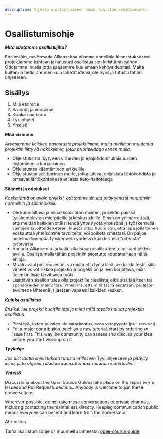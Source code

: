 ```yaml
---
description: Ohjeita osallistumiseen tämän sivuston kehittämiseen.
---
```


# Osallistumisohje

_**Mitä odotamme osallistujilta?**_

Ensinnäkin, me Armada-Allianssissa olemme onnellisia kiinnostuksestasi projektiamme kohtaan ja halustasi osallistua sen kehittämistyöhön! Odotamme innolla jotta pääsemme kuulemaan kehitysideoitasi. Malta kuitenkin hetki ja ennen kuin lähetät ideasi, ole hyvä ja tutustu tähän ohjeeseen.

## Sisällys

1. Mitä etsimme
2. Säännöt ja odotukset
3. Kuinka osallistua
4. Tyyliohjeet
5. Yhteisö

**Mitä etsimme**

_Arvostamme kaikkea panostusta projektiimme, mutta meillä on muutamia projektiin liittyviä näkökulmia, jotka priorisoidaan ennen muita._

* Ohjeistuksista löytyvien virheiden ja epäjohdonmukaisuuksien löytäminen ja korjaaminen
* Ohjeistusten kääntäminen eri kielille
* Ohjeistusten selittäminen muille, jotka tulevat erilaisista lähtökohdista ja omaavat lähtökohtaisesti erilaisia tieto-/taitotasoja

**Säännöt ja odotukset**

_Koska tämä on avoin projekti, odotamme sinulta pitäytymistä muutamiin normeihin ja säännöksiin:_

* Ole kunnioittava ja ennakkoluuloton muiden, projektin parissa työskentelevien mielipiteille ja keskusteluille. Sinun on ymmärrettävä, että meidän kaikkien pitäisi tehdä yhteistyötä yhteisönä ja työskennellä samojen tavoitteiden eteen. Muista ottaa huomioon, että tapa jolla toinen edesauttaa yhteisömme tavoitteita, voi poiketa omastasi. On paljon hedelmällisempää työskennellä yhdessä kuin kiistellä "oikeasta" työtavasta.
* Armada-Alliancen tutoriaalit julkaistaan osallistujien toimintaohjeiden avulla. Osallistumalla tähän projektiin suostutte noudattamaan näitä ehtoja.
* Mikäli avaat pull requestin, varmista että työsi läpäisee kaikki testit, sillä virheet voivat rikkoa projektin ja projekti on jälleen korjattava, mikä tietenkin lisää tarvittavaa työtä.
* Lisättävän sisällön tulee olla projektille oleellista, eikä sisältää itsen tai sponsoreiden mainontaa. Ymmärrä, että mitä täällä esitetään, pidetään avoimena lähteenä ja jaetaan vapaasti kaikkien kesken.

_**Kuinka osallistua**_

_Ensiksi, lue projekti huolella läpi ja mieti millä tasolla haluat projektiin osallistua._

* Pieni työ, kuten tekstien kielentarkastus, avaa vetopyyntö \(pull request\).
* For a major contribution, such as a new tutorial, start by ordering an issue first. This way the community can assess and discuss your idea before you start working on it.

_**Tyyliohje**_

_Jos aiot laatia ohjeistuksen tutustu erilleseen_ Tyyliohjeeseen _ja pitäydy siinä, jotta ohjeesi sulautuu saumattomasti muuhun materiaaliin._

_**Yhteisö**_

Discussions about the Open Source Guides take place on this repository's Issues and Pull Requests sections. Anybody is welcome to join these conversations.

Wherever possible, do not take these conversations to private channels, including contacting the maintainers directly. Keeping communication public means everyone can benefit and learn from the conversation.

Attribution

Tämä osallistumisohje on muunneltu lähteestä: [open-source-guide](https://github.com/github/opensource.guide)

